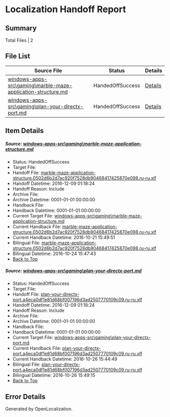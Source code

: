 # <a name='report-top'></a> Localization Handoff Report

## Summary
 Total Files | 2

## File List
 Source File | Status | Details 
 ----------- | ------ | ------- 
 [windows-apps-src\gaming\marble-maze-application-structure.md](https://cpubwin.visualstudio.com/windows-uwp/_git/windows-uwp/commit/931d790ea54ff9ff27202f6c92d415b17e2215ed?path=windows-apps-src%2Fgaming%2Fmarble-maze-application-structure.md&_a=contents) | HandedOffSuccess | [Details](#696d4227bcd3ff4238d81e6f951a61e098fbc2f63544)
 [windows-apps-src\gaming\plan-your-directx-port.md](https://cpubwin.visualstudio.com/windows-uwp/_git/windows-uwp/commit/115377ed3e5a13668481d1122f354610b3077763?path=windows-apps-src%2Fgaming%2Fplan-your-directx-port.md&_a=contents) | HandedOffSuccess | [Details](#f5f66f5da79eb62e3a81f4fe0d7398fed689d3783553)

## Item Details
##### <a name='696d4227bcd3ff4238d81e6f951a61e098fbc2f63544'></a> Source: [windows-apps-src\gaming\marble-maze-application-structure.md](https://cpubwin.visualstudio.com/windows-uwp/_git/windows-uwp/commit/931d790ea54ff9ff27202f6c92d415b17e2215ed?path=windows-apps-src%2Fgaming%2Fmarble-maze-application-structure.md&_a=contents)
* Status: HandedOffSuccess
* Target File: 
* Handoff File: [marble-maze-application-structure.0502d6b2d7ac920f7528db90468417425870e098.ru-ru.xlf](https://cpubwin.visualstudio.com/windows-uwp/_git/WDCLib.handoff/commit/dab22db7fbf182b5566e22a7027ae0a6a5a5ba42?path=ol-handoff%2Fcpubwin%2Fwindows-uwp.ru-ru%2Fmaster%2Fmarble-maze-application-structure.0502d6b2d7ac920f7528db90468417425870e098.ru-ru.xlf&_a=contents)
* Handoff Datetime: 2016-12-09 01:18:24
* Handoff Reason: Include
* Archive File: 
* Archive Datetime: 0001-01-01 00:00:00
* Handback File: 
* Handback Datetime: 0001-01-01 00:00:00
* Current Target File: [windows-apps-src\gaming\marble-maze-application-structure.md](https://cpubwin.visualstudio.com/windows-uwp/_git/windows-uwp.ru-ru/commit/770b99fbf4006c1e626cc36481e67099273a0469?path=windows-apps-src%2Fgaming%2Fmarble-maze-application-structure.md&_a=contents)
* Current Handback File: [marble-maze-application-structure.0502d6b2d7ac920f7528db90468417425870e098.ru-ru.xlf](https://cpubwin.visualstudio.com/windows-uwp/_git/WDCLib.handback/commit/7ab4bc81cd0244f26fc04ae860edc91a369fe117?path=ol-handback%2FMicrosoft%2Fwindows-apps.ru-ru%2Fmaster%2Fmarble-maze-application-structure.0502d6b2d7ac920f7528db90468417425870e098.ru-ru.xlf&_a=contents)
* Current Handback Datetime: 2016-10-21 15:49:51
* Bilingual File: [marble-maze-application-structure.0502d6b2d7ac920f7528db90468417425870e098.ru-ru.xlf](https://cpubwin.visualstudio.com/windows-uwp/_git/WDCLib.handback/commit/7ab4bc81cd0244f26fc04ae860edc91a369fe117?path=ol-handback%2FMicrosoft%2Fwindows-apps.ru-ru%2Fmaster%2Fmarble-maze-application-structure.0502d6b2d7ac920f7528db90468417425870e098.ru-ru.xlf&_a=contents)
* Bilingual Datetime: 2016-10-24 15:47:43
* [Back to Top](#report-top)

##### <a name='f5f66f5da79eb62e3a81f4fe0d7398fed689d3783553'></a> Source: [windows-apps-src\gaming\plan-your-directx-port.md](https://cpubwin.visualstudio.com/windows-uwp/_git/windows-uwp/commit/115377ed3e5a13668481d1122f354610b3077763?path=windows-apps-src%2Fgaming%2Fplan-your-directx-port.md&_a=contents)
* Status: HandedOffSuccess
* Target File: 
* Handoff File: [plan-your-directx-port.a4eca0df1e81d68bf007196d3ad2507770109c09.ru-ru.xlf](https://cpubwin.visualstudio.com/windows-uwp/_git/WDCLib.handoff/commit/dab22db7fbf182b5566e22a7027ae0a6a5a5ba42?path=ol-handoff%2Fcpubwin%2Fwindows-uwp.ru-ru%2Fmaster%2Fplan-your-directx-port.a4eca0df1e81d68bf007196d3ad2507770109c09.ru-ru.xlf&_a=contents)
* Handoff Datetime: 2016-12-09 01:18:24
* Handoff Reason: Include
* Archive File: 
* Archive Datetime: 0001-01-01 00:00:00
* Handback File: 
* Handback Datetime: 0001-01-01 00:00:00
* Current Target File: [windows-apps-src\gaming\plan-your-directx-port.md](https://cpubwin.visualstudio.com/windows-uwp/_git/windows-uwp.ru-ru/commit/db0012940d161a56a7bd1b799b3bae47a5d26c62?path=windows-apps-src%2Fgaming%2Fplan-your-directx-port.md&_a=contents)
* Current Handback File: [plan-your-directx-port.a4eca0df1e81d68bf007196d3ad2507770109c09.ru-ru.xlf](https://cpubwin.visualstudio.com/windows-uwp/_git/WDCLib.handback/commit/f1198e62a527778e59556bc76a8f3f78a834743e?path=ol-handback%2FMicrosoft%2Fwindows-apps.ru-ru%2Fmaster%2Fplan-your-directx-port.a4eca0df1e81d68bf007196d3ad2507770109c09.ru-ru.xlf&_a=contents)
* Current Handback Datetime: 2016-10-26 15:44:49
* Bilingual File: [plan-your-directx-port.a4eca0df1e81d68bf007196d3ad2507770109c09.ru-ru.xlf](https://cpubwin.visualstudio.com/windows-uwp/_git/WDCLib.handback/commit/f1198e62a527778e59556bc76a8f3f78a834743e?path=ol-handback%2FMicrosoft%2Fwindows-apps.ru-ru%2Fmaster%2Fplan-your-directx-port.a4eca0df1e81d68bf007196d3ad2507770109c09.ru-ru.xlf&_a=contents)
* Bilingual Datetime: 2016-10-26 15:49:15
* [Back to Top](#report-top)


## Error Details

Generated by OpenLocalization.
